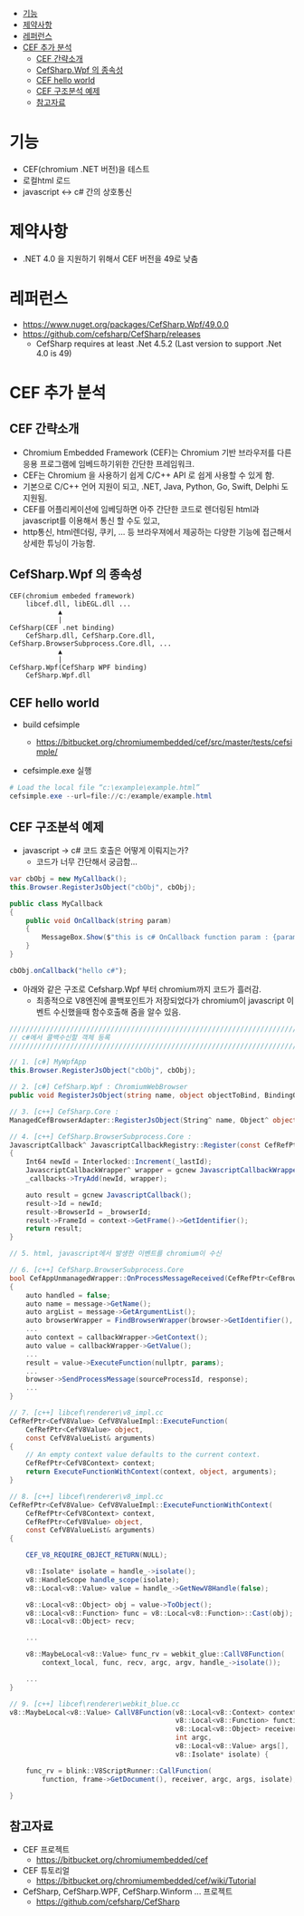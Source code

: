 <!-- TOC -->

- [기능](#%EA%B8%B0%EB%8A%A5)
- [제약사항](#%EC%A0%9C%EC%95%BD%EC%82%AC%ED%95%AD)
- [레퍼런스](#%EB%A0%88%ED%8D%BC%EB%9F%B0%EC%8A%A4)
- [CEF 추가 분석](#cef-%EC%B6%94%EA%B0%80-%EB%B6%84%EC%84%9D)
    - [CEF 간략소개](#cef-%EA%B0%84%EB%9E%B5%EC%86%8C%EA%B0%9C)
    - [CefSharp.Wpf 의 종속성](#cefsharpwpf-%EC%9D%98-%EC%A2%85%EC%86%8D%EC%84%B1)
    - [CEF hello world](#cef-hello-world)
    - [CEF 구조분석 예제](#cef-%EA%B5%AC%EC%A1%B0%EB%B6%84%EC%84%9D-%EC%98%88%EC%A0%9C)
    - [참고자료](#%EC%B0%B8%EA%B3%A0%EC%9E%90%EB%A3%8C)

<!-- /TOC -->

# 기능
- CEF(chromium .NET 버전)을 테스트
- 로컬html 로드
- javascript <-> c# 간의 상호통신

# 제약사항
- .NET 4.0 을 지원하기 위해서 CEF 버전을 49로 낮춤

# 레퍼런스
- https://www.nuget.org/packages/CefSharp.Wpf/49.0.0
- https://github.com/cefsharp/CefSharp/releases
    - CefSharp requires at least .Net 4.5.2 (Last version to support .Net 4.0 is 49)

# CEF 추가 분석

## CEF 간략소개
- Chromium Embedded Framework (CEF)는 Chromium 기반 브라우저를 다른 응용 프로그램에 임베드하기위한 간단한 프레임워크.
- CEF는 Chromium 을 사용하기 쉽게 C/C++ API 로 쉽게 사용할 수 있게 함.
- 기본으로 C/C++ 언어 지원이 되고, .NET, Java, Python, Go, Swift, Delphi 도 지원됨.
- CEF를 어플리케이션에 임베딩하면 아주 간단한 코드로 렌더링된 html과 javascript를 이용해서 통신 할 수도 있고,
- http통신, html렌더링, 쿠키, ... 등 브라우져에서 제공하는 다양한 기능에 접근해서 상세한 튜닝이 가능함.

## CefSharp.Wpf 의 종속성

```text
CEF(chromium embeded framework)
    libcef.dll, libEGL.dll ...
            ▲
            |
CefSharp(CEF .net binding)
    CefSharp.dll, CefSharp.Core.dll, CefSharp.BrowserSubprocess.Core.dll, ...
            ▲
            |
CefSharp.Wpf(CefSharp WPF binding)
    CefSharp.Wpf.dll
```

## CEF hello world

- build cefsimple
    - https://bitbucket.org/chromiumembedded/cef/src/master/tests/cefsimple/

- cefsimple.exe 실행

```powershell
# Load the local file “c:\example\example.html”
cefsimple.exe --url=file://c:/example/example.html
```

## CEF 구조분석 예제
- javascript -> c# 코드 호출은 어떻게 이뤄지는가? 
    - 코드가 너무 간단해서 궁금함...

```c#
var cbObj = new MyCallback();
this.Browser.RegisterJsObject("cbObj", cbObj);

public class MyCallback
{
    public void OnCallback(string param)
    {
        MessageBox.Show($"this is c# OnCallback function param : {param}");
    }
}
```

```javascript
cbObj.onCallback("hello c#");
```

- 아래와 같은 구조로 Cefsharp.Wpf 부터 chromium까지 코드가 흘러감.
    - 최종적으로 V8엔진에 콜백포인트가 저장되었다가 chromium이 javascript 이벤트 수신했을때 함수호출해 줌을 알수 있음.

```c#
////////////////////////////////////////////////////////////////////////////////
// c#에서 콜백수신할 객체 등록
////////////////////////////////////////////////////////////////////////////////

// 1. [c#] MyWpfApp
this.Browser.RegisterJsObject("cbObj", cbObj);

// 2. [c#] CefSharp.Wpf : ChromiumWebBrowser
public void RegisterJsObject(string name, object objectToBind, BindingOptions options = null)

// 3. [c++] CefSharp.Core : 
ManagedCefBrowserAdapter::RegisterJsObject(String^ name, Object^ object, BindingOptions^ options)

// 4. [c++] CefSharp.BrowserSubprocess.Core :
JavascriptCallback^ JavascriptCallbackRegistry::Register(const CefRefPtr<CefV8Context>& context, const CefRefPtr<CefV8Value>& value)
{
    Int64 newId = Interlocked::Increment(_lastId);
    JavascriptCallbackWrapper^ wrapper = gcnew JavascriptCallbackWrapper(value, context);
    _callbacks->TryAdd(newId, wrapper);

    auto result = gcnew JavascriptCallback();
    result->Id = newId;
    result->BrowserId = _browserId;
    result->FrameId = context->GetFrame()->GetIdentifier();
    return result;
}
```

```c#
// 5. html, javascript에서 발생한 이벤트를 chromium이 수신

// 6. [c++] CefSharp.BrowserSubprocess.Core
bool CefAppUnmanagedWrapper::OnProcessMessageReceived(CefRefPtr<CefBrowser> browser, CefProcessId sourceProcessId, CefRefPtr<CefProcessMessage> message)
{
    auto handled = false;
    auto name = message->GetName();
    auto argList = message->GetArgumentList();
    auto browserWrapper = FindBrowserWrapper(browser->GetIdentifier(), false);
    ...
    auto context = callbackWrapper->GetContext();
    auto value = callbackWrapper->GetValue();
    ...
    result = value->ExecuteFunction(nullptr, params);
    ...
    browser->SendProcessMessage(sourceProcessId, response);
    ...
}

// 7. [c++] libcef\renderer\v8_impl.cc
CefRefPtr<CefV8Value> CefV8ValueImpl::ExecuteFunction(
    CefRefPtr<CefV8Value> object,
    const CefV8ValueList& arguments) 
{
    // An empty context value defaults to the current context.
    CefRefPtr<CefV8Context> context;
    return ExecuteFunctionWithContext(context, object, arguments);
}

// 8. [c++] libcef\renderer\v8_impl.cc
CefRefPtr<CefV8Value> CefV8ValueImpl::ExecuteFunctionWithContext(
    CefRefPtr<CefV8Context> context,
    CefRefPtr<CefV8Value> object,
    const CefV8ValueList& arguments) 
{

    CEF_V8_REQUIRE_OBJECT_RETURN(NULL);

    v8::Isolate* isolate = handle_->isolate();
    v8::HandleScope handle_scope(isolate);
    v8::Local<v8::Value> value = handle_->GetNewV8Handle(false);

    v8::Local<v8::Object> obj = value->ToObject();
    v8::Local<v8::Function> func = v8::Local<v8::Function>::Cast(obj);
    v8::Local<v8::Object> recv;

    ...

    v8::MaybeLocal<v8::Value> func_rv = webkit_glue::CallV8Function(
        context_local, func, recv, argc, argv, handle_->isolate());

    ...
}

// 9. [c++] libcef\renderer\webkit_blue.cc
v8::MaybeLocal<v8::Value> CallV8Function(v8::Local<v8::Context> context,
                                         v8::Local<v8::Function> function,
                                         v8::Local<v8::Object> receiver,
                                         int argc,
                                         v8::Local<v8::Value> args[],
                                         v8::Isolate* isolate) {

    func_rv = blink::V8ScriptRunner::CallFunction(
        function, frame->GetDocument(), receiver, argc, args, isolate);

}
```

## 참고자료

- CEF 프로젝트
    - https://bitbucket.org/chromiumembedded/cef
- CEF 튜토리얼
    - https://bitbucket.org/chromiumembedded/cef/wiki/Tutorial
- CefSharp, CefSharp.WPF, CefSharp.Winform ... 프로젝트
    - https://github.com/cefsharp/CefSharp



